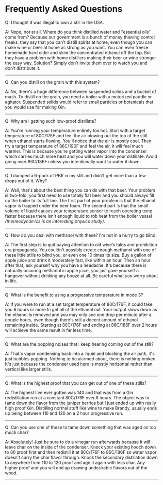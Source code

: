 # Frequently Asked Questions

Q: I thought it was illegal to own a still in the USA.

A: Nope, not at all. Where do you think distilled water and "essential oils" come from? Because our government is a bunch of money thieving control freaks, they say that you can't distill spirits at home, even though you can make wine or beer at home as strong as you want. You can even freeze homemade hard cider and skim the concentrated ethanol off the top. But they have a problem with home distillers making their beer or wine stronger the easy way. Solution? Simply don't invite them over to watch you and don't distribute it.

---

Q: Can you distill on the grain with this system?

A: No, there's a huge difference between suspended solids and a bucket of mash. To distill on the grain, you need a boiler with a motorized paddle or agitator. Suspended solids would refer to small particles or botanicals that you would use for making Gin.

---

Q: Why am I getting such low-proof distillate?

A: You're running your temperature entirely too hot. Start with a target temperature of 80C/176F and feel the air blowing out the top of the still when ethanol starts flowing. You'll notice that the air is mostly cool. Then try a target temperature of 88C/190F and feel the air, it will feel much warmer. This is because you're getting water vapor into the condenser which carries much more heat and you will water down your distillate. Avoid going over 86C/186F unless you intentionally want to water it down.

---

Q: I dumped a 6-pack of PBR in my still and didn't get more than a few drops out of it. Why?

A: Well, that's about the best thing you can do with that beer. Your problem is two-fold, you first need to use totally flat beer and you should always fill up the boiler to its full line. The first part of your problem is that the ethanol vapor is trapped under the beer foam. The second part is that the small volume of liquid causes your temperature sensor to reach operating temp faster because there isn't enough liquid to rob heat from the boiler vessel _(thermodynamics is an interesting physics study)_.

---

Q: How do you deal with methanol with these? I'm not in a hurry to go blind.

A: The first step is to quit paying attention to old wive's tales and prohibition era propaganda. You couldn't possibly create enough methanol with one of these little stills to blind you, or even one 10 times its size. Buy a gallon of apple juice and drink it moderately fast, like within an hour. Then an hour after that, ask yourself why you have a headache. It's because there is naturally occuring methanol in apple juice, you just gave yourself a hangover without drinking any booze at all. Be careful what you worry about in life.

---

Q: What is the benefit to using a progressive temperature in mode 3?

A: If you were to run at a set target temperature of 80C/176F, it could take you 6 hours or more to get all of the ethanol out. Your output slows down as the ethanol is removed and you may only see one drop per minute after a couple hours, even though there's still a decent amount of ethanol remaining inside. Starting at 80C/176F and ending at 86C/186F over 2 hours will achieve the same result in far less time. 

---

Q: What are the popping noises that I keep hearing coming out of the still?

A: That's vapor condensing back into a liquid and blocking the air path, it's just bubbles popping. Nothing to be alarmed about, there is nothing broken. It's just because the condenser used here is mostly horizontal rather than vertical like larger stills.

---

Q: What is the highest proof that you can get out of one of these stills?

A: The highest I've ever gotten was 140 and that was from a Gin redistillation run at a constant 80C/176F over 8 hours. The object was to tame down the flavor from the juniper berries but I just ended up with really high proof Gin. Distilling normal stuff like wine to make Brandy, usually ends up being between 110 and 120 on a 2 hour progressive run.

---

Q: Can you use one of these to tame down something that was aged on too much char?

A: Absolutely! Just be sure to do a vinegar run afterwards because it will leave char on the inside of the condenser. Knock your existing hooch down to 80 proof first and then redistill it at 80C/176F to 86C/186F so water vapor doesn't carry the char flavor through. Knock the secondary distillation down to anywhere from 110 to 120 proof and age it again with less char. Any higher proof and you will end up drawing undesirable flavors out of the wood.

---
